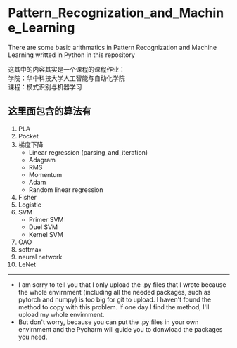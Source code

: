 # Pattern_Recognization_and_Machine_Learning
There are some basic arithmatics in Pattern Recognization and Machine Learning writted in Python in this repository  

这其中的内容其实是一个课程的课程作业：  
学院：华中科技大学人工智能与自动化学院  
课程：模式识别与机器学习

## 这里面包含的算法有  
1. PLA
2. Pocket
3. 梯度下降  
    * Linear regression (parsing_and_iteration)
    * Adagram
    * RMS
    * Momentum 
    * Adam
    * Random linear regression
4. Fisher
5. Logistic
6. SVM
    * Primer SVM
    * Duel SVM
    * Kernel SVM
7. OAO
8. softmax
9. neural network
10. LeNet
***
* I am sorry to tell you that I only upload the .py files that I wrote because the whole envirnment (including all the needed packages, such as pytorch and numpy) is too big for git to upload. I haven't found the method to copy with this problem. If one day I find the method, I'll upload my whole envirnment.  
* But don't worry, because you can put the .py files in your own envirnment and the Pycharm will guide you to donwload the packages you need.
